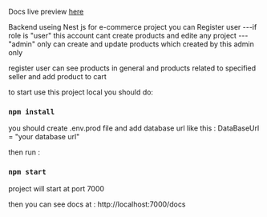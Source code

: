 Docs live preview [here](https://amr-ecommerce.herokuapp.com/docs/#/)


Backend useing Nest js  for e-commerce project 
you can Register user 
---if role is "user" this account cant create products and edite any project
--- "admin" only can create and update products which created by this admin only 

register user can  see products in general and products related to specified seller and add product to cart

to start use this project local you should do: 

### `npm install`

you should create .env.prod file and add database url like this : 
DataBaseUrl = "your database url"

then run :
### `npm start`

project will start at port 7000

then you can see docs at : http://localhost:7000/docs
